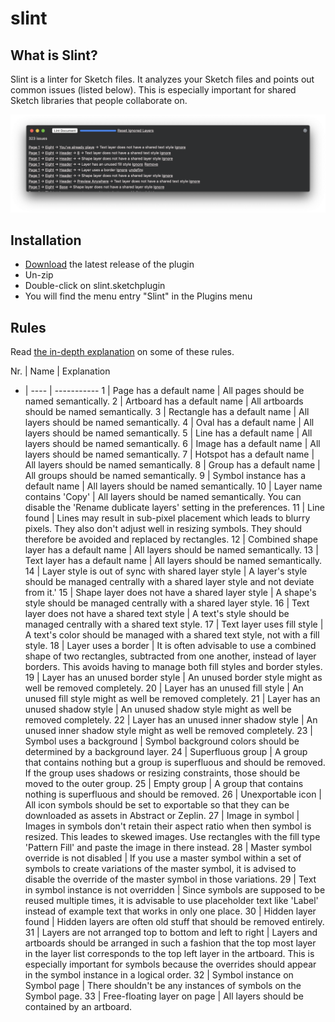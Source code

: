 # slint

## What is Slint?
Slint is a linter for Sketch files. It analyzes your Sketch files and points out common issues (listed below). This is especially important for shared Sketch libraries that people collaborate on.

![Screenshot](assets/screenshot.png)

## Installation

- [Download](../../releases/latest/download/slint.sketchplugin.zip) the latest release of the plugin
- Un-zip
- Double-click on slint.sketchplugin
- You will find the menu entry "Slint" in the Plugins menu

## Rules
Read [the in-depth explanation](https://www.thoughtworks.com/insights/blog/pro-sketch-techniques-shared-libraries) on some of these rules.

Nr. | Name | Explanation
- | ---- | -----------
1 | Page has a default name | All pages should be named semantically.
2 | Artboard has a default name | All artboards should be named semantically.
3 | Rectangle has a default name | All layers should be named semantically.
4 | Oval has a default name | All layers should be named semantically.
5 | Line has a default name | All layers should be named semantically.
6 | Image has a default name | All layers should be named semantically.
7 | Hotspot has a default name | All layers should be named semantically.
8 | Group has a default name | All groups should be named semantically.
9 | Symbol instance has a default name | All layers should be named semantically.
10 | Layer name contains 'Copy' | All layers should be named semantically. You can disable the 'Rename dublicate layers' setting in the preferences.
11 | Line found | Lines may result in sub-pixel placement which leads to blurry pixels. They also don't adjust well in resizing symbols. They should therefore be avoided and replaced by rectangles.
12 | Combined shape layer has a default name | All layers should be named semantically.
13 | Text layer has a default name | All layers should be named semantically.
14 | Layer style is out of sync with shared layer style | A layer's style should be managed centrally with a shared layer style and not deviate from it.'
15 | Shape layer does not have a shared layer style | A shape's style should be managed centrally with a shared layer style.
16 | Text layer does not have a shared text style | A text's style should be managed centrally with a shared text style.
17 | Text layer uses fill style | A text's color should be managed with a shared text style, not with a fill style.
18 | Layer uses a border | It is often advisable to use a combined shape of two rectangles, subtracted from one another, instead of layer borders. This avoids having to manage both fill styles and border styles.
19 | Layer has an unused border style | An unused border style might as well be removed completely.
20 | Layer has an unused fill style | An unused fill style might as well be removed completely.
21 | Layer has an unused shadow style | An unused shadow style might as well be removed completely.
22 | Layer has an unused inner shadow style | An unused inner shadow style might as well be removed completely.
23 | Symbol uses a background | Symbol background colors should be determined by a background layer.
24 | Superfluous group | A group that contains nothing but a group is superfluous and should be removed. If the group uses shadows or resizing constraints, those should be moved to the outer group.
25 | Empty group | A group that contains nothing is superfluous and should be removed.
26 | Unexportable icon | All icon symbols should be set to exportable so that they can be downloaded as assets in Abstract or Zeplin.
27 | Image in symbol | Images in symbols don't retain their aspect ratio when then symbol is resized. This leades to skewed images. Use rectangles with the fill type 'Pattern Fill' and paste the image in there instead.
28 | Master symbol override is not disabled | If you use a master symbol within a set of symbols to create variations of the master symbol, it is advised to disable the override of the master symbol in those variations.
29 | Text in symbol instance is not overridden | Since symbols are supposed to be reused multiple times, it is advisable to use placeholder text like 'Label' instead of example text that works in only one place.
30 | Hidden layer found | Hidden layers are often old stuff that should be removed entirely.
31 | Layers are not arranged top to bottom and left to right | Layers and artboards should be arranged in such a fashion that the top most layer in the layer list corresponds to the top left layer in the artboard. This is especially important for symbols because the overrides should appear in the symbol instance in a logical order.
32 | Symbol instance on Symbol page | There shouldn't be any instances of symbols on the Symbol page.
33 | Free-floating layer on page | All layers should be contained by an artboard.